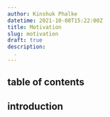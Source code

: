 ```yaml
---
author: Kinshuk Phalke
datetime: 2021-10-08T15:22:00Z
title: Motivation
slug: motivation
draft: true
description:
  .
---
```

## table of contents
## introduction
